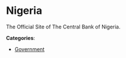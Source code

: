 # Nigeria


The Official Site of The Central Bank of Nigeria.



**Categories**:
- [Government](https://github.com/apis-list/apis-list#government)





